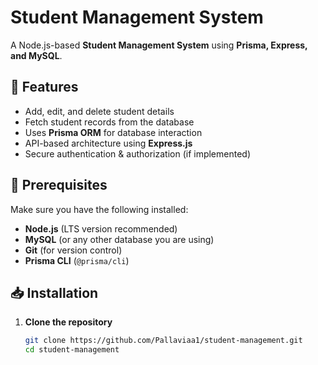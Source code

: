 # Student Management System

A Node.js-based **Student Management System** using **Prisma, Express, and MySQL**.

## 🚀 Features
- Add, edit, and delete student details
- Fetch student records from the database
- Uses **Prisma ORM** for database interaction
- API-based architecture using **Express.js**
- Secure authentication & authorization (if implemented)

## 📌 Prerequisites
Make sure you have the following installed:
- **Node.js** (LTS version recommended)
- **MySQL** (or any other database you are using)
- **Git** (for version control)
- **Prisma CLI** (`@prisma/cli`)

## 📥 Installation

1. **Clone the repository**  
   ```sh
   git clone https://github.com/Pallaviaa1/student-management.git
   cd student-management
